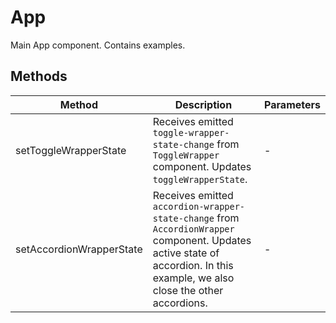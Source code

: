 # App

Main App component. Contains examples.

## Methods

<!-- @vuese:App:methods:start -->
|Method|Description|Parameters|
|---|---|---|
|setToggleWrapperState|Receives emitted `toggle-wrapper-state-change` from `ToggleWrapper` component. Updates `toggleWrapperState`.|-|
|setAccordionWrapperState|Receives emitted `accordion-wrapper-state-change` from `AccordionWrapper` component. Updates active state of accordion. In this example, we also close the other accordions.|-|

<!-- @vuese:App:methods:end -->


